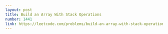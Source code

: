 ```yaml
---
layout: post
title: Build an Array With Stack Operations
number: 1441
link: https://leetcode.com/problems/build-an-array-with-stack-operations
---
```

